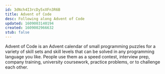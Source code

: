 ```yaml
---
id: 3dNch4I3rcDy5xXFn3R6B
title: Advent of Code
desc: Following along Advent of Code
updated: 1609003140194
created: 1609002966632
stub: false
---
```


Advent of Code is an Advent calendar of small programming puzzles for a variety of skill sets and skill levels that can be solved in any programming language you like. People use them as a speed contest, interview prep, company training, university coursework, practice problems, or to challenge each other.
